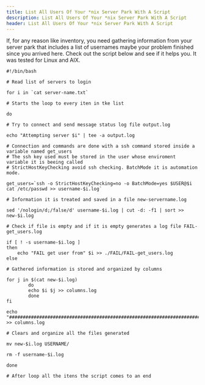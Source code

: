 ```yaml
---
title: List All Users Of Your *nix Server Park With A Script
description: List All Users Of Your *nix Server Park With A Script
header: List All Users Of Your *nix Server Park With A Script
---
```


If, for any reason like inventory, you need gathering information from your server park that includes a list of usernames maybe your problem finished since you arrived here. Check out the script below and see if it helps you. It was tested for Linux and AIX.

```console
#!/bin/bash

# Read list of servers to login

for i in `cat server-name.txt`

# Starts the loop to every iten in tke list

do

# Try to connect and send message status log file output.log

echo "Attempting server $i" | tee -a output.log

# Connection and commands are done with a ssh command stored inside a variable named get_users
# The ssh key used must be stored in the user whose enviroment variable it is beeing called
# StrictHostKeyChecking avoid ssh checking. BatchMode it is automation mode.

get_users=`ssh -o StrictHostKeyChecking=no -o BatchMode=yes $USER@$i cat /etc/passwd >> username-$i.log`

# Information it is treated and saved in a file new-servername.log

sed '/nologin/d;/false/d' username-$i.log | cut -d: -f1 | sort >> new-$i.log

# Check if file is empty and if it is empty generates a log file FAIL-get_users.log

if [ ! -s username-$i.log ]
then
	echo "FAIL get user from" $i >> ./FAIL/FAIL-get_users.log
else

# Gathered information is stored and organized by columns

for j in $(cat new-$i.log)
        do
        echo $i $j >> columns.log
        done
fi

echo "############################################################################" >> columns.log

# Clears and organize all the files generated

mv new-$i.log USERNAME/

rm -f username-$i.log

done

# After loop all the itens the script comes to an end
```
